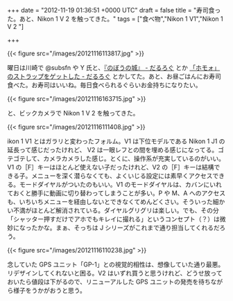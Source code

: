 
+++
date = "2012-11-19 01:36:51 +0000 UTC"
draft = false
title = "寿司食った。あと、Nikon 1 V 2 を触ってきた。"
tags = ["食べ物","Nikon 1 V1","Nikon 1 V 2 "]

+++


{{< figure src="/images/20121116113817.jpg"  >}}

曜日は川崎で @subsfn や Y 氏と、<a href="https://blog.daruyanagi.jp/entry/2012/11/18/201036">『のぼうの城』 - だるろぐ</a> とか <a href="https://blog.daruyanagi.jp/entry/2012/11/18/202001">「ホモォ」のストラップをゲットした - だるろぐ</a> とかしてた。あと、お昼ごはんにお寿司食べた。お寿司はいいね。毎日食べられるぐらいお金持ちになりたい。

{{< figure src="/images/20121116163715.jpg"  >}}

と、ビックカメラで Nikon 1 V 2 を触ってきた。

{{< figure src="/images/20121116111408.jpg"  >}}

ikon 1 V1 とはガラリと変わったフォルム。V1 は下位モデルである Nikon 1 J1 の延長って感じだったけれど、 V2 は一眼レフとの間を埋める感じになってる。ゴテゴテして、カメラカメラした感じ。とくに、操作系が充実しているのがいい。V1 の［F］キーはほとんど使えない子だったけれど、V2 の［F］キーは結構できる子。メニューを深く潜らなくても、よくいじる設定には素早くアクセスできる。モードダイヤルがついたのもいい。V1 のモードダイヤルは、カバンにいれておくと勝手に動画に切り替わってしまうことが多い。P や M、A へのアクセスも、いちいちメニューを経由しないとできなくてめんどくさい。そういった細かい不満がほとんど解消されている。ダイヤルグリグリは楽しい。でも、その分「シャッター押すだけでアホでもキレイに撮れる」というコンセプト（？）は微妙になったかな。まぁ、そっちは J シリーズがこれまで通り担当してくれるだろう。

{{< figure src="/images/20121116110238.jpg"  >}}

念していた GPS ユニット「GP-1」との視覚的相性は、想像していた通り最悪。リデザインしてくれないと困る。V2 はいずれ買うと思うけれど、どうせ放っておいたら値段は下がるので、リニューアルした GPS ユニットの発売を待ちながら様子をうかがおうと思う。


